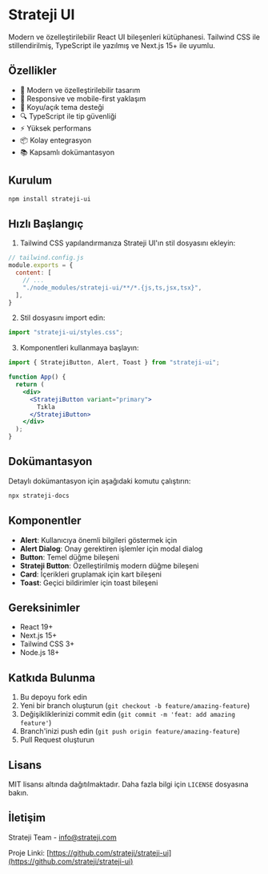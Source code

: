 # Strateji UI

Modern ve özelleştirilebilir React UI bileşenleri kütüphanesi. Tailwind CSS ile stillendirilmiş, TypeScript ile yazılmış ve Next.js 15+ ile uyumlu.

## Özellikler

- 🎨 Modern ve özelleştirilebilir tasarım
- 📱 Responsive ve mobile-first yaklaşım
- 🌙 Koyu/açık tema desteği
- 🔍 TypeScript ile tip güvenliği
- ⚡ Yüksek performans
- 📦 Kolay entegrasyon
- 📚 Kapsamlı dokümantasyon

## Kurulum

```bash
npm install strateji-ui
```

## Hızlı Başlangıç

1. Tailwind CSS yapılandırmanıza Strateji UI'ın stil dosyasını ekleyin:

```js
// tailwind.config.js
module.exports = {
  content: [
    // ...
    "./node_modules/strateji-ui/**/*.{js,ts,jsx,tsx}",
  ],
}
```

2. Stil dosyasını import edin:

```js
import "strateji-ui/styles.css";
```

3. Komponentleri kullanmaya başlayın:

```jsx
import { StratejiButton, Alert, Toast } from "strateji-ui";

function App() {
  return (
    <div>
      <StratejiButton variant="primary">
        Tıkla
      </StratejiButton>
    </div>
  );
}
```

## Dokümantasyon

Detaylı dokümantasyon için aşağıdaki komutu çalıştırın:

```bash
npx strateji-docs
```

## Komponentler

- **Alert**: Kullanıcıya önemli bilgileri göstermek için
- **Alert Dialog**: Onay gerektiren işlemler için modal dialog
- **Button**: Temel düğme bileşeni
- **Strateji Button**: Özelleştirilmiş modern düğme bileşeni
- **Card**: İçerikleri gruplamak için kart bileşeni
- **Toast**: Geçici bildirimler için toast bileşeni

## Gereksinimler

- React 19+
- Next.js 15+
- Tailwind CSS 3+
- Node.js 18+

## Katkıda Bulunma

1. Bu depoyu fork edin
2. Yeni bir branch oluşturun (`git checkout -b feature/amazing-feature`)
3. Değişikliklerinizi commit edin (`git commit -m 'feat: add amazing feature'`)
4. Branch'inizi push edin (`git push origin feature/amazing-feature`)
5. Pull Request oluşturun

## Lisans

MIT lisansı altında dağıtılmaktadır. Daha fazla bilgi için `LICENSE` dosyasına bakın.

## İletişim

Strateji Team - [info@strateji.com](mailto:info@strateji.com)

Proje Linki: [https://github.com/strateji/strateji-ui](https://github.com/strateji/strateji-ui)

